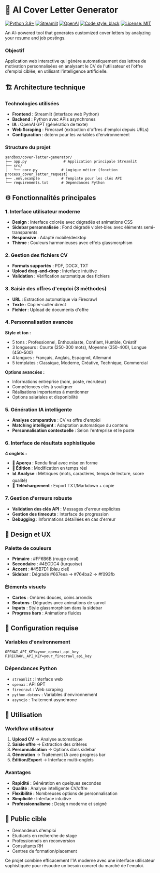 # 📝 AI Cover Letter Generator

[![Python 3.9+](https://img.shields.io/badge/python-3.9+-blue.svg)](https://www.python.org/downloads/)
[![Streamlit](https://img.shields.io/badge/streamlit-1.29.0-FF4B4B.svg)](https://streamlit.io)
[![OpenAI](https://img.shields.io/badge/OpenAI-GPT4-00A67E.svg)](https://openai.com/)
[![Code style: black](https://img.shields.io/badge/code%20style-black-000000.svg)](https://github.com/psf/black)
[![License: MIT](https://img.shields.io/badge/License-MIT-yellow.svg)](https://opensource.org/licenses/MIT)

An AI-powered tool that generates customized cover letters by analyzing your resume and job postings.

### **Objectif**
Application web interactive qui génère automatiquement des lettres de motivation personnalisées en analysant le CV de l'utilisateur et l'offre d'emploi ciblée, en utilisant l'intelligence artificielle.

## 🏗️ Architecture technique

### **Technologies utilisées**
- **Frontend** : Streamlit (interface web Python)
- **Backend** : Python avec APIs asynchrones
- **IA** : OpenAI GPT (génération de texte)
- **Web Scraping** : Firecrawl (extraction d'offres d'emploi depuis URLs)
- **Configuration** : dotenv pour les variables d'environnement

### **Structure du projet**
```
sandbox/cover-letter-generator/
├── app.py                 # Application principale Streamlit
├── src/
│   └── core.py           # Logique métier (fonction process_cover_letter_request)
├── .env.example          # Template pour les clés API
└── requirements.txt      # Dépendances Python
```

## ⚙️ Fonctionnalités principales

### **1. Interface utilisateur moderne**
- **Design** : Interface colorée avec dégradés et animations CSS
- **Sidebar personnalisée** : Fond dégradé violet-bleu avec éléments semi-transparents
- **Responsive** : Adapté mobile/desktop
- **Thème** : Couleurs harmonieuses avec effets glassmorphism

### **2. Gestion des fichiers CV**
- **Formats supportés** : PDF, DOCX, TXT
- **Upload drag-and-drop** : Interface intuitive
- **Validation** : Vérification automatique des fichiers

### **3. Saisie des offres d'emploi (3 méthodes)**
- **URL** : Extraction automatique via Firecrawl
- **Texte** : Copier-coller direct
- **Fichier** : Upload de documents d'offre

### **4. Personnalisation avancée**
**Style et ton :**
- 5 tons : Professionnel, Enthousiaste, Confiant, Humble, Créatif
- 3 longueurs : Courte (250-300 mots), Moyenne (350-400), Longue (450-500)
- 4 langues : Français, Anglais, Espagnol, Allemand
- 5 templates : Classique, Moderne, Créative, Technique, Commercial

**Options avancées :**
- Informations entreprise (nom, poste, recruteur)
- Compétences clés à souligner
- Réalisations importantes à mentionner
- Options salariales et disponibilité

### **5. Génération IA intelligente**
- **Analyse comparative** : CV vs offre d'emploi
- **Matching intelligent** : Adaptation automatique du contenu
- **Personnalisation contextuelle** : Selon l'entreprise et le poste

### **6. Interface de résultats sophistiquée**
**4 onglets :**
- **📄 Aperçu** : Rendu final avec mise en forme
- **📝 Édition** : Modification en temps réel
- **📊 Analyse** : Métriques (mots, caractères, temps de lecture, score qualité)
- **💾 Téléchargement** : Export TXT/Markdown + copie

### **7. Gestion d'erreurs robuste**
- **Validation des clés API** : Messages d'erreur explicites
- **Gestion des timeouts** : Interface de progression
- **Debugging** : Informations détaillées en cas d'erreur

## 🎨 Design et UX

### **Palette de couleurs**
- **Primaire** : #FF6B6B (rouge coral)
- **Secondaire** : #4ECDC4 (turquoise)
- **Accent** : #45B7D1 (bleu ciel)
- **Sidebar** : Dégradé #667eea → #764ba2 → #f093fb

### **Éléments visuels**
- **Cartes** : Ombres douces, coins arrondis
- **Boutons** : Dégradés avec animations de survol
- **Inputs** : Style glassmorphism dans la sidebar
- **Progress bars** : Animations fluides

## 🔧 Configuration requise

### **Variables d'environnement**
```env
OPENAI_API_KEY=your_openai_api_key
FIRECRAWL_API_KEY=your_firecrawl_api_key
```

### **Dépendances Python**
- `streamlit` : Interface web
- `openai` : API GPT
- `firecrawl` : Web scraping
- `python-dotenv` : Variables d'environnement
- `asyncio` : Traitement asynchrone

## 🚀 Utilisation

### **Workflow utilisateur**
1. **Upload CV** → Analyse automatique
2. **Saisie offre** → Extraction des critères
3. **Personnalisation** → Options dans sidebar
4. **Génération** → Traitement IA avec progress bar
5. **Édition/Export** → Interface multi-onglets

### **Avantages**
- **Rapidité** : Génération en quelques secondes
- **Qualité** : Analyse intelligente CV/offre
- **Flexibilité** : Nombreuses options de personnalisation
- **Simplicité** : Interface intuitive
- **Professionnalisme** : Design moderne et soigné

## 🎯 Public cible
- Demandeurs d'emploi
- Étudiants en recherche de stage
- Professionnels en reconversion
- Consultants RH
- Centres de formation/placement

Ce projet combine efficacement l'IA moderne avec une interface utilisateur sophistiquée pour résoudre un besoin concret du marché de l'emploi.

